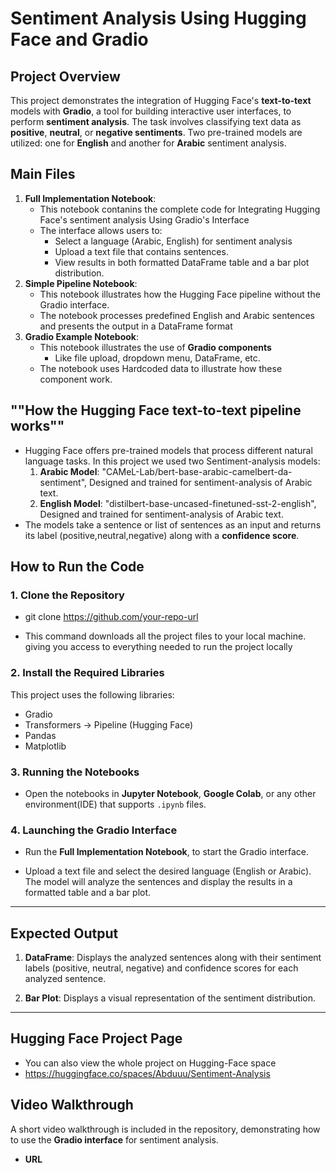 # Sentiment Analysis Using Hugging Face and Gradio
## **Project Overview**

   This project demonstrates the integration of Hugging Face's **text-to-text** models with **Gradio**, a tool
for building interactive user interfaces, to perform **sentiment analysis**. The task involves classifying
text data as **positive**, **neutral**, or **negative sentiments**. Two pre-trained models are utilized: one for
**English** and another for **Arabic** sentiment analysis.



## **Main Files**

1. **Full Implementation Notebook**:
   - This notebook contanins the complete code for Integrating Hugging Face's sentiment analysis Using Gradio's Interface
   - The interface allows users to:
      - Select a language (Arabic, English) for sentiment analysis
      - Upload a text file that contains sentences.
      - View results in both formatted DataFrame table and a bar plot distribution.
2. **Simple Pipeline Notebook**:
   - This notebook illustrates how the Hugging Face pipeline without the Gradio interface.
   - The notebook processes predefined English and Arabic sentences and presents the output in a DataFrame format
3. **Gradio Example Notebook**:
   - This notebook illustrates the use of **Gradio components**
      - Like file upload, dropdown menu, DataFrame, etc.
   - The notebook uses Hardcoded data to illustrate how these component work.


## ""How the Hugging Face text-to-text pipeline works""

- Hugging Face offers pre-trained models that process different natural language tasks. In this project we used two Sentiment-analysis models:
  1. **Arabic Model**: "CAMeL-Lab/bert-base-arabic-camelbert-da-sentiment", Designed and trained for sentiment-analysis of Arabic text.
  2. **English Model**: "distilbert-base-uncased-finetuned-sst-2-english", Designed and trained for sentiment-analysis of Arabic text.
- The models take a sentence or list of sentences as an input and returns its label (positive,neutral,negative) along with a **confidence score**.


## **How to Run the Code**

### **1. Clone the Repository**

- git clone https://github.com/your-repo-url

- This command downloads all the project files to your local machine.
  giving you access to everything needed to run the project locally

### **2. Install the Required Libraries**

This project uses the following libraries:
- Gradio
- Transformers -> Pipeline (Hugging Face)
- Pandas
- Matplotlib

### **3. Running the Notebooks**

- Open the notebooks in **Jupyter Notebook**, **Google Colab**, or any other environment(IDE) that supports `.ipynb` files.

### **4. Launching the Gradio Interface**

- Run the **Full Implementation Notebook**, to start the Gradio interface.

- Upload a text file and select the desired language (English or Arabic). The model will analyze the sentences and display the results in a formatted table and a bar plot.

---

## **Expected Output**

1. **DataFrame**: Displays the analyzed sentences along with their sentiment labels (positive, neutral, negative) and confidence scores for each analyzed sentence.

2. **Bar Plot**: Displays a visual representation of the sentiment distribution.

---

## **Hugging Face Project Page**

- You can also view the whole project on Hugging-Face space
- https://huggingface.co/spaces/Abduuu/Sentiment-Analysis

## **Video Walkthrough**

A short video walkthrough is included in the repository, demonstrating how to use the **Gradio interface** for sentiment analysis.

- **URL**
